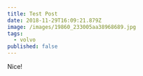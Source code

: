 ```yaml
---
title: Test Post
date: 2018-11-29T16:09:21.879Z
image: /images/19860_233005aa38968689.jpg
tags:
  - volvo
published: false
---
```

Nice!
